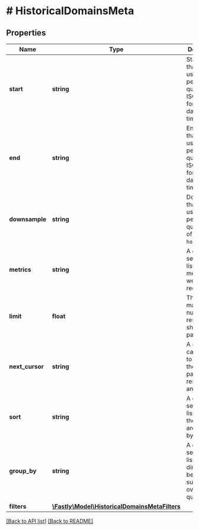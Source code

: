 # # HistoricalDomainsMeta

## Properties

Name | Type | Description | Notes
------------ | ------------- | ------------- | -------------
**start** | **string** | Start time that was used to perform the query as an ISO-8601-formatted date and time. | [optional] 
**end** | **string** | End time that was used to perform the query as an ISO-8601-formatted date and time. | [optional] 
**downsample** | **string** | Downsample that was used to perform the query. One of `minute`, `hour`, or `day`. | [optional] 
**metrics** | **string** | A comma-separated list of the metrics that were requested. | [optional] 
**limit** | **float** | The maximum number of results shown per page. | [optional] 
**next_cursor** | **string** | A string that can be used to request the next page of results, if any. | [optional] 
**sort** | **string** | A comma-separated list of keys the results are sorted by. | [optional] 
**group_by** | **string** | A comma-separated list of dimensions being summed over in the query. | [optional] 
**filters** | [**\Fastly\Model\HistoricalDomainsMetaFilters**](HistoricalDomainsMetaFilters.md) |  | [optional] 


[[Back to API list]](../../README.md#endpoints) [[Back to README]](../../README.md)
